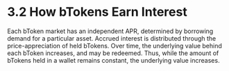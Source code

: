 # 3.2 How bTokens Earn Interest

Each bToken market has an independent APR, determined by borrowing demand for a particular asset. Accrued interest is distributed through the price-appreciation of held bTokens. Over time, the underlying value behind each bToken increases, and may be redeemed. Thus, while the amount of bTokens held in a wallet remains constant, the underlying value increases.
